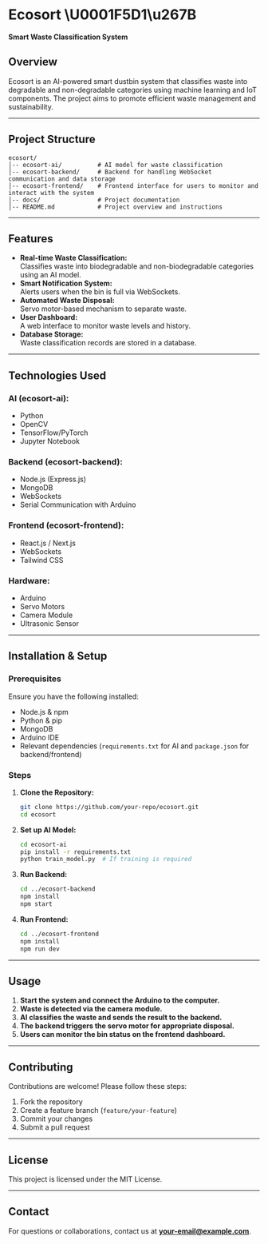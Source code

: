 # Ecosort \U0001F5D1️\u267B️  
**Smart Waste Classification System**  

## Overview  
Ecosort is an AI-powered smart dustbin system that classifies waste into degradable and non-degradable categories using machine learning and IoT components. The project aims to promote efficient waste management and sustainability.  

---

## Project Structure  

```
ecosort/
│-- ecosort-ai/          # AI model for waste classification
│-- ecosort-backend/     # Backend for handling WebSocket communication and data storage
│-- ecosort-frontend/    # Frontend interface for users to monitor and interact with the system
│-- docs/                # Project documentation
│-- README.md            # Project overview and instructions
```

---

## Features  
- **Real-time Waste Classification:**  
  Classifies waste into biodegradable and non-biodegradable categories using an AI model.  
- **Smart Notification System:**  
  Alerts users when the bin is full via WebSockets.  
- **Automated Waste Disposal:**  
  Servo motor-based mechanism to separate waste.  
- **User Dashboard:**  
  A web interface to monitor waste levels and history.  
- **Database Storage:**  
  Waste classification records are stored in a database.  

---

## Technologies Used  

### **AI (ecosort-ai):**  
- Python  
- OpenCV  
- TensorFlow/PyTorch  
- Jupyter Notebook  

### **Backend (ecosort-backend):**  
- Node.js (Express.js)  
- MongoDB  
- WebSockets  
- Serial Communication with Arduino  

### **Frontend (ecosort-frontend):**  
- React.js / Next.js  
- WebSockets  
- Tailwind CSS  

### **Hardware:**  
- Arduino  
- Servo Motors  
- Camera Module  
- Ultrasonic Sensor  

---

## Installation & Setup  

### Prerequisites  
Ensure you have the following installed:  
- Node.js & npm  
- Python & pip  
- MongoDB  
- Arduino IDE  
- Relevant dependencies (`requirements.txt` for AI and `package.json` for backend/frontend)  

### Steps  

1. **Clone the Repository:**  
   ```bash
   git clone https://github.com/your-repo/ecosort.git
   cd ecosort
   ```

2. **Set up AI Model:**  
   ```bash
   cd ecosort-ai
   pip install -r requirements.txt
   python train_model.py  # If training is required
   ```

3. **Run Backend:**  
   ```bash
   cd ../ecosort-backend
   npm install
   npm start
   ```

4. **Run Frontend:**  
   ```bash
   cd ../ecosort-frontend
   npm install
   npm run dev
   ```

---

## Usage  

1. **Start the system and connect the Arduino to the computer.**  
2. **Waste is detected via the camera module.**  
3. **AI classifies the waste and sends the result to the backend.**  
4. **The backend triggers the servo motor for appropriate disposal.**  
5. **Users can monitor the bin status on the frontend dashboard.**  

---

## Contributing  
Contributions are welcome! Please follow these steps:  
1. Fork the repository  
2. Create a feature branch (`feature/your-feature`)  
3. Commit your changes  
4. Submit a pull request  

---

## License  
This project is licensed under the MIT License.  

---

## Contact  
For questions or collaborations, contact us at **your-email@example.com**.  

